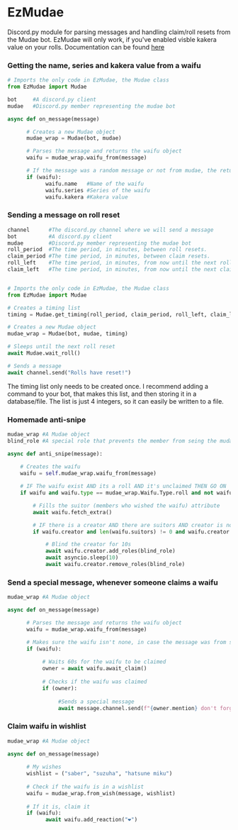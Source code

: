 # EzMudae
Discord.py module for parsing messages and handling claim/roll resets from the Mudae bot.
EzMudae will only work, if you've enabled visble kakera value on your rolls.
Documentation can be found [here](http://orz.cx/misc/mudae.php)

### Getting the name, series and kakera value from a waifu
```python
# Imports the only code in EzMudae, the Mudae class
from EzMudae import Mudae

bot     #A discord.py client
mudae   #Discord.py member representing the mudae bot

async def on_message(message)

      # Creates a new Mudae object
      mudae_wrap = Mudae(bot, mudae)

      # Parses the message and returns the waifu object
      waifu = mudae_wrap.waifu_from(message)

      # If the message was a random message or not from mudae, the returned value will be none
      if (waifu):
            waifu.name   #Name of the waifu
            waifu.series #Series of the waifu
            waifu.kakera #Kakera value
```

### Sending a message on roll reset
```python
channel      #The discord.py channel where we will send a message
bot          #A discord.py client
mudae        #Discord.py member representing the mudae bot
roll_period  #The time period, in minutes, between roll resets.
claim_period #The time period, in minutes, between claim resets.
roll_left    #The time period, in minutes, from now until the next roll reset.
claim_left   #The time period, in minutes, from now until the next claim reset.


# Imports the only code in EzMudae, the Mudae class
from EzMudae import Mudae

# Creates a timing list
timing = Mudae.get_timing(roll_period, claim_period, roll_left, claim_left)

# Creates a new Mudae object
mudae_wrap = Mudae(bot, mudae, timing)

# Sleeps until the next roll reset
await Mudae.wait_roll()

# Sends a message
await channel.send("Rolls have reset!")

```
The timing list only needs to be created once. I recommend adding a command to your bot, that makes this list, and then storing it in a database/file. The list is just 4 integers, so it can easily be written to a file.

### Homemade anti-snipe
```Python
mudae_wrap #A Mudae object
blind_role #A special role that prevents the member from seing the mudae channel

async def anti_snipe(message):
        
    # Creates the waifu
    waifu = self.mudae_wrap.waifu_from(message)

    # IF The waifu exist AND its a roll AND it's unclaimed THEN GO ON
    if waifu and waifu.type == mudae_wrap.Waifu.Type.roll and not waifu.is_claimed:

        # Fills the suitor (members who wished the waifu) attribute
        await waifu.fetch_extra()

        # IF there is a creator AND there are suitors AND creator is not a suitor THEN GO ON
        if waifu.creator and len(waifu.suitors) != 0 and waifu.creator not in waifu.suitors

            # Blind the creator for 10s
            await waifu.creator.add_roles(blind_role)
            await asyncio.sleep(10)
            await waifu.creator.remove_roles(blind_role)
```

### Send a special message, whenever someone claims a waifu
```Python
mudae_wrap #A Mudae object

async def on_message(message)

      # Parses the message and returns the waifu object
      waifu = mudae_wrap.waifu_from(message)

      # Makes sure the waifu isn't none, in case the message was from someone else
      if (waifu):
           
           # Waits 60s for the waifu to be claimed
           owner = await waifu.await_claim()
           
           # Checks if the waifu was claimed
           if (owner):
                
                #Sends a special message
                await message.channel.send(f"{owner.mention} don't forget to treat {waifu.name} well!")

```

### Claim waifu in wishlist
```Python
mudae_wrap #A Mudae object

async def on_message(message)
      
      # My wishes
      wishlist = ("saber", "suzuha", "hatsune miku")
      
      # Check if the waifu is in a wishlist
      waifu = mudae_wrap.from_wish(message, wishlist)
      
      # If it is, claim it
      if (waifu):
            await waifu.add_reaction("❤️")

